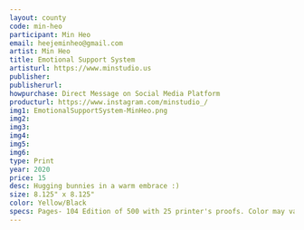 ```yaml
---
layout: county 
code: min-heo
participant: Min Heo
email: heejeminheo@gmail.com
artist: Min Heo
title: Emotional Support System
artisturl: https://www.minstudio.us
publisher: 
publisherurl: 
howpurchase: Direct Message on Social Media Platform
producturl: https://www.instagram.com/minstudio_/
img1: EmotionalSupportSystem-MinHeo.png
img2: 
img3: 
img4: 
img5: 
img6: 
type: Print
year: 2020
price: 15
desc: Hugging bunnies in a warm embrace :) 
size: 8.125" x 8.125"
color: Yellow/Black
specs: Pages- 104 Edition of 500 with 25 printer's proofs. Color may vary depending on screen.
---
```

